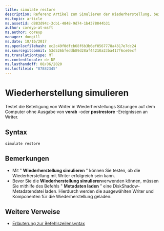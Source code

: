 ```yaml
---
title: simulate restore
description: Referenz Artikel zum Simulieren der Wiederherstellung, bei dem die Writer-Beteiligung in Wiederherstellungs Sitzungen auf dem Computer getestet wird, ohne vorab-oder postrestore-Ereignisse an Writer auszugeben.
ms.topic: article
ms.assetid: d883d94c-3cb1-4848-9d74-1b4378044b31
author: coreyp-at-msft
ms.author: coreyp
manager: dongill
ms.date: 10/16/2017
ms.openlocfilehash: ec2c49f0dfcb68f6b3b6ef0567778a4317e7dc24
ms.sourcegitcommit: 53d526bfeddb89d28af44210a23ba417f6ce0ecf
ms.translationtype: MT
ms.contentlocale: de-DE
ms.lasthandoff: 08/06/2020
ms.locfileid: "87882345"
---
```

# <a name="simulate-restore"></a>Wiederherstellung simulieren

Testet die Beteiligung von Writer in Wiederherstellungs Sitzungen auf dem Computer ohne Ausgabe von **vorab** -oder **postrestore** -Ereignissen an Writer.

## <a name="syntax"></a>Syntax

```
simulate restore
```

## <a name="remarks"></a>Bemerkungen

-   Mit " **Wiederherstellung simulieren** " können Sie testen, ob die Wiederherstellung mit Writer erfolgreich sein kann.
-   Bevor Sie die **Wiederherstellung simulieren**verwenden können, müssen Sie mithilfe des Befehls " **Metadaten laden** " eine DiskShadow-Metadatendatei laden. Hierdurch werden die ausgewählten Writer und Komponenten für die Wiederherstellung geladen.

## <a name="additional-references"></a>Weitere Verweise

- [Erläuterung zur Befehlszeilensyntax](command-line-syntax-key.md)